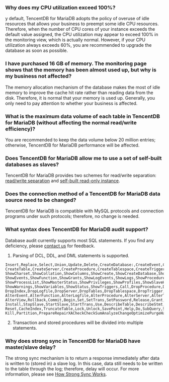 ### Why does my CPU utilization exceed 100%?
y default, TencentDB for MariaDB adopts the policy of overuse of idle resources that allows your business to preempt some idle CPU resources. Therefore, when the number of CPU cores of your instance exceeds the default value assigned, the CPU utilization may appear to exceed 100% in the monitoring view, which is actually normal.
However, if your CPU utilization always exceeds 60%, you are recommended to upgrade the database as soon as possible.

### I have purchased 16 GB of memory. The monitoring page shows that the memory has been almost used up, but why is my business not affected?
The memory allocation mechanism of the database makes the most of idle memory to improve the cache hit rate rather than reading data from the disk. Therefore, it is normal that your memory is used up. Generally, you only need to pay attention to whether your business is affected.

### What is the maximum data volume of each table in TencentDB for MariaDB (without affecting the normal read/write efficiency)?
You are recommended to keep the data volume below 20 million entries; otherwise, TencentDB for MariaDB performance will be affected.

### Does TencentDB for MariaDB allow me to use a set of self-built databases as slaves?
TencentDB for MariaDB provides two schemes for read/write separation: [read/write separation](https://intl.cloud.tencent.com/document/product/237/35409) and [self-built read-only instance](https://intl.cloud.tencent.com/document/product/237/8636).

### Does the connection method of a TencentDB for MariaDB data source need to be changed?
TencentDB for MariaDB is compatible with MySQL protocols and connection programs under such protocols; therefore, no change is needed.

### What syntax does TencentDB for MariaDB audit support?
Database audit currently supports most SQL statements. If you find any deficiency, please [contact us](https://console.cloud.tencent.com/workorder/category) for feedback.
1. Parsing of DCL, DDL, and DML statements is supported.
``` 
Insert,Replace,Select,Union,Update,Delete,CreateDatabase:,CreateEvent,CreateFunction,CreateIndex,CreateLog,
CreateTable,CreateServer,CreateProcedure,CreateTablespace,CreateTrigger,CreateView,CreateUDF,CreateUser,
ShowCharset,ShowCollation,ShowColumns,ShowCreate,ShowCreateDatabase,ShowDatabases,ShowEngines,ShowErrors,
ShowEvents,ShowFunction,ShowGrants,ShowLogEvents,ShowLogs,ShowProcedure,ShowOpenTables,ShowPlugins,
ShowProcessList,ShowMasterStatus,ShowPrivileges,ShowProfiles,ShowSlaveHosts,ShowSlaveStatus,ShowTableStatus,
ShowWarnings,ShowVariables,ShowStatus,ShowTriggers,Call,DropProcedure,DropDatabase,DropEvent,DropFunction,
DropIndex,DropLogfile,DropServer,DropTables,DropTablespace,DropTrigger,DropUser,DropView,AlterDatabase,
AlterEvent,AlterFunction,AlterLogfile,AlterProcedure,AlterServer,AlterTable,AlterTablespace,AlterUser,
AlterView,Rollback,Commit,Begin,Set,SetTrans,SetPassword,Release,Grant,RenameTable,RenameUser,Revoke,
Install,StopSlave,StartSlave,StartTrans,Use,DescribeTable,DescribeStmt,Flush,Load,LoadIndex,FlushTables,
Reset,CacheIndex,TruncateTable,Lock,Unlock,SavePoint,Help,Do,SubQuery,ShowTables,Execute,Deallocate,Binlog,
Kill,Partition,PrepareRepairXACheckCheckSumAnalyzeChangeOptimizePurgeHandlerSignalResignal
``` 
2. Transaction and stored procedures will be divided into multiple statements.


### Why does strong sync in TencentDB for MariaDB have master/slave delay?
The strong sync mechanism is to return a response immediately after data is written to (stored in) a slave log. In this case, data still needs to be written to the table through the log; therefore, delay will occur. For more information, please see [How Strong Sync Works](https://intl.cloud.tencent.com/document/product/237/1057).




